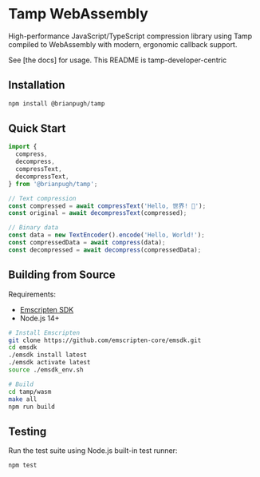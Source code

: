 # Tamp WebAssembly

High-performance JavaScript/TypeScript compression library using Tamp compiled
to WebAssembly with modern, ergonomic callback support.

See [the docs] for usage. This README is tamp-developer-centric

## Installation

```bash
npm install @brianpugh/tamp
```

## Quick Start

```javascript
import {
  compress,
  decompress,
  compressText,
  decompressText,
} from '@brianpugh/tamp';

// Text compression
const compressed = await compressText('Hello, 世界! 🎉');
const original = await decompressText(compressed);

// Binary data
const data = new TextEncoder().encode('Hello, World!');
const compressedData = await compress(data);
const decompressed = await decompress(compressedData);
```

## Building from Source

Requirements:

- [Emscripten SDK](https://emscripten.org/docs/getting_started/downloads.html)
- Node.js 14+

```bash
# Install Emscripten
git clone https://github.com/emscripten-core/emsdk.git
cd emsdk
./emsdk install latest
./emsdk activate latest
source ./emsdk_env.sh

# Build
cd tamp/wasm
make all
npm run build
```

## Testing

Run the test suite using Node.js built-in test runner:

```bash
npm test
```
